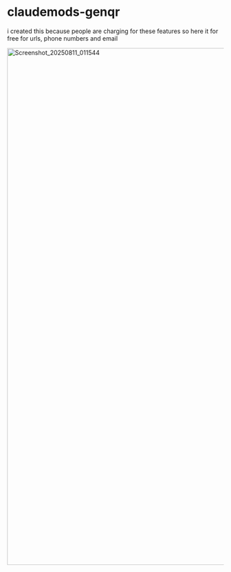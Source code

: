 # claudemods-genqr

i created this because people are charging for these features so here it for free for urls, phone numbers and email 

<img width="1920" height="1200" alt="Screenshot_20250811_011544" src="https://github.com/user-attachments/assets/63123c1e-04ee-4e6f-a5b4-f7ef6ec3cc68" />

